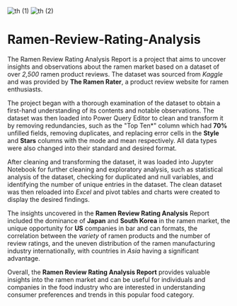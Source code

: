 ![th (1)](https://user-images.githubusercontent.com/89352799/236898812-5c21c979-af74-4fe9-a6a2-bc08d6b6bb7d.jpg)
![th (2)](https://user-images.githubusercontent.com/89352799/236898844-f88929ca-4c5a-4dcb-b7f8-158ac20dd052.jpg)
# Ramen-Review-Rating-Analysis
The Ramen Review Rating Analysis Report is a project that aims to uncover insights and observations about the ramen market based on a dataset of over *2,500* ramen product reviews. The dataset was sourced from *Kaggle* and was provided by **The Ramen Rater**, a product review website for ramen enthusiasts.

The project began with a thorough examination of the dataset to obtain a first-hand understanding of its contents and notable observations. The dataset was then loaded into Power Query Editor to clean and transform it by removing redundancies, such as the "Top Ten*" column which had **70%** unfilled fields, removing duplicates, and replacing error cells in the **Style** and **Stars** columns with the mode and mean respectively. All data types were also changed into their standard and desired format.

After cleaning and transforming the dataset, it was loaded into Jupyter Notebook for further cleaning and exploratory analysis, such as statistical analysis of the dataset, checking for duplicated and null variables, and identifying the number of unique entries in the dataset. The clean dataset was then reloaded into *Excel* and pivot tables and charts were created to display the desired findings.

The insights uncovered in the **Ramen Review Rating Analysis** Report included the dominance of **Japan** and **South Korea** in the ramen market, the unique opportunity for **US** companies in bar and can formats, the correlation between the *variety* of ramen products and the number of review ratings, and the uneven distribution of the ramen manufacturing industry internationally, with countries in *Asia* having a significant advantage.

Overall, the **Ramen Review Rating Analysis Report** provides valuable insights into the ramen market and can be useful for individuals and companies in the food industry who are interested in understanding consumer preferences and trends in this popular food category.
